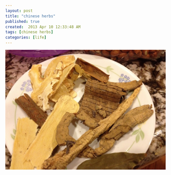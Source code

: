 ```yaml
---
layout: post
title: "chinese herbs"
published: true
created:  2013 Apr 10 12:33:48 AM
tags: [chinese herbs]
categories: [life]
---
```


![herbs](/images/chinese-medicine-1024x768.JPG "herbs")

